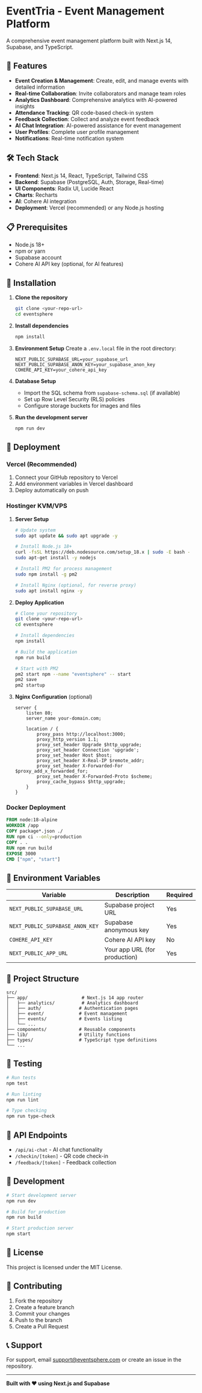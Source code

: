# EventTria - Event Management Platform

A comprehensive event management platform built with Next.js 14, Supabase, and TypeScript.

## 🚀 Features

- **Event Creation & Management**: Create, edit, and manage events with detailed information
- **Real-time Collaboration**: Invite collaborators and manage team roles
- **Analytics Dashboard**: Comprehensive analytics with AI-powered insights
- **Attendance Tracking**: QR code-based check-in system
- **Feedback Collection**: Collect and analyze event feedback
- **AI Chat Integration**: AI-powered assistance for event management
- **User Profiles**: Complete user profile management
- **Notifications**: Real-time notification system

## 🛠️ Tech Stack

- **Frontend**: Next.js 14, React, TypeScript, Tailwind CSS
- **Backend**: Supabase (PostgreSQL, Auth, Storage, Real-time)
- **UI Components**: Radix UI, Lucide React
- **Charts**: Recharts
- **AI**: Cohere AI integration
- **Deployment**: Vercel (recommended) or any Node.js hosting

## 📋 Prerequisites

- Node.js 18+ 
- npm or yarn
- Supabase account
- Cohere AI API key (optional, for AI features)

## 🔧 Installation

1. **Clone the repository**
   ```bash
   git clone <your-repo-url>
   cd eventsphere
   ```

2. **Install dependencies**
   ```bash
   npm install
   ```

3. **Environment Setup**
   Create a `.env.local` file in the root directory:
   ```env
   NEXT_PUBLIC_SUPABASE_URL=your_supabase_url
   NEXT_PUBLIC_SUPABASE_ANON_KEY=your_supabase_anon_key
   COHERE_API_KEY=your_cohere_api_key
   ```

4. **Database Setup**
   - Import the SQL schema from `supabase-schema.sql` (if available)
   - Set up Row Level Security (RLS) policies
   - Configure storage buckets for images and files

5. **Run the development server**
   ```bash
   npm run dev
   ```

## 🚀 Deployment

### Vercel (Recommended)
1. Connect your GitHub repository to Vercel
2. Add environment variables in Vercel dashboard
3. Deploy automatically on push

### Hostinger KVM/VPS
1. **Server Setup**
   ```bash
   # Update system
   sudo apt update && sudo apt upgrade -y
   
   # Install Node.js 18+
   curl -fsSL https://deb.nodesource.com/setup_18.x | sudo -E bash -
   sudo apt-get install -y nodejs
   
   # Install PM2 for process management
   sudo npm install -g pm2
   
   # Install Nginx (optional, for reverse proxy)
   sudo apt install nginx -y
   ```

2. **Deploy Application**
   ```bash
   # Clone your repository
   git clone <your-repo-url>
   cd eventsphere
   
   # Install dependencies
   npm install
   
   # Build the application
   npm run build
   
   # Start with PM2
   pm2 start npm --name "eventsphere" -- start
   pm2 save
   pm2 startup
   ```

3. **Nginx Configuration** (optional)
   ```nginx
   server {
       listen 80;
       server_name your-domain.com;
       
       location / {
           proxy_pass http://localhost:3000;
           proxy_http_version 1.1;
           proxy_set_header Upgrade $http_upgrade;
           proxy_set_header Connection 'upgrade';
           proxy_set_header Host $host;
           proxy_set_header X-Real-IP $remote_addr;
           proxy_set_header X-Forwarded-For $proxy_add_x_forwarded_for;
           proxy_set_header X-Forwarded-Proto $scheme;
           proxy_cache_bypass $http_upgrade;
       }
   }
   ```

### Docker Deployment
```dockerfile
FROM node:18-alpine
WORKDIR /app
COPY package*.json ./
RUN npm ci --only=production
COPY . .
RUN npm run build
EXPOSE 3000
CMD ["npm", "start"]
```

## 🔐 Environment Variables

| Variable | Description | Required |
|----------|-------------|----------|
| `NEXT_PUBLIC_SUPABASE_URL` | Supabase project URL | Yes |
| `NEXT_PUBLIC_SUPABASE_ANON_KEY` | Supabase anonymous key | Yes |
| `COHERE_API_KEY` | Cohere AI API key | No |
| `NEXT_PUBLIC_APP_URL` | Your app URL (for production) | Yes |

## 📁 Project Structure

```
src/
├── app/                    # Next.js 14 app router
│   ├── analytics/          # Analytics dashboard
│   ├── auth/              # Authentication pages
│   ├── event/             # Event management
│   ├── events/            # Events listing
│   └── ...
├── components/            # Reusable components
├── lib/                   # Utility functions
├── types/                 # TypeScript type definitions
└── ...
```

## 🧪 Testing

```bash
# Run tests
npm test

# Run linting
npm run lint

# Type checking
npm run type-check
```

## 📝 API Endpoints

- `/api/ai-chat` - AI chat functionality
- `/checkin/[token]` - QR code check-in
- `/feedback/[token]` - Feedback collection

## 🔧 Development

```bash
# Start development server
npm run dev

# Build for production
npm run build

# Start production server
npm start
```

## 📄 License

This project is licensed under the MIT License.

## 🤝 Contributing

1. Fork the repository
2. Create a feature branch
3. Commit your changes
4. Push to the branch
5. Create a Pull Request

## 📞 Support

For support, email support@eventsphere.com or create an issue in the repository.

---

**Built with ❤️ using Next.js and Supabase**